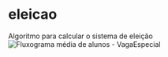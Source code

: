 # eleicao
Algoritmo para calcular o sistema de eleição
![Fluxograma média de alunos - VagaEspecial](https://user-images.githubusercontent.com/65674963/169925506-1235836c-3981-4e80-8b1f-07ec6de85b8f.png)
